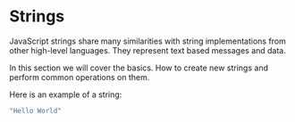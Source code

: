 # Strings

JavaScript strings share many similarities with string implementations from other high-level languages. They represent text based messages and data.

In this section we will cover the basics. How to create new strings and perform common operations on them.

Here is an example of a string:

```javascript
"Hello World"
```
